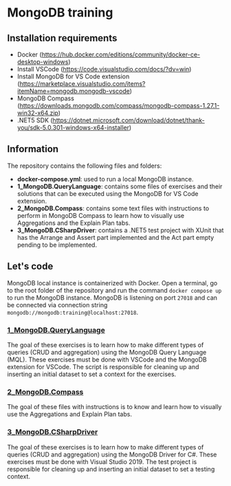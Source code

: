 # MongoDB training

## Installation requirements
* Docker (https://hub.docker.com/editions/community/docker-ce-desktop-windows)
* Install VSCode (https://code.visualstudio.com/docs/?dv=win)
* Install MongoDB for VS Code extension (https://marketplace.visualstudio.com/items?itemName=mongodb.mongodb-vscode)
* MongoDB Compass (https://downloads.mongodb.com/compass/mongodb-compass-1.27.1-win32-x64.zip)
* .NET5 SDK (https://dotnet.microsoft.com/download/dotnet/thank-you/sdk-5.0.301-windows-x64-installer)

## Information
The repository contains the following files and folders:
 - **docker-compose.yml**: used to run a local MongoDB instance.
 - **1_MongoDB.QueryLanguage**: contains some files of exercises and their solutions that can be executed using the MongoDB for VS Code extension.
 - **2_MongoDB.Compass**: contains some text files with instructions to perform in MongoDB Compass to learn how to visually use Aggregations and the Explain Plan tabs.
 - **3_MongoDB.CSharpDriver**: contains a .NET5 test project with XUnit that has the Arrange and Assert part implemented and the Act part empty pending to be implemented.

## Let's code
MongoDB local instance is containerized with Docker. Open a terminal, go to the root folder of the repository and run the command `docker compose up` to run the MongoDB instance. MongoDB is listening on port `27018` and can be connected via connection string `mongodb://mongodb:training@localhost:27018`.

### [1_MongoDB.QueryLanguage](https://github.com/jcarloslr10/mongodb-training/tree/master/1_MongoDB.QueryLanguage)
The goal of these exercises is to learn how to make different types of queries (CRUD and aggregation) using the MongoDB Query Language (MQL). These exercises must be done with VSCode and the MongoDB extension for VSCode.
The script is responsible for cleaning up and inserting an initial dataset to set a context for the exercises.
### [2_MongoDB.Compass](https://github.com/jcarloslr10/mongodb-training/tree/master/2_MongoDB.Compass)
The goal of these files with instructions is to know and learn how to visually use the Aggregations and Explain Plan tabs.
### [3_MongoDB.CSharpDriver](https://github.com/jcarloslr10/mongodb-training/tree/master/3_MongoDB.CSharpDriver)
The goal of these exercises is to learn how to make different types of queries (CRUD and aggregation) using the MongoDB Driver for C#. These exercises must be done with Visual Studio 2019.
The test project is responsible for cleaning up and inserting an initial dataset to set a testing context.
